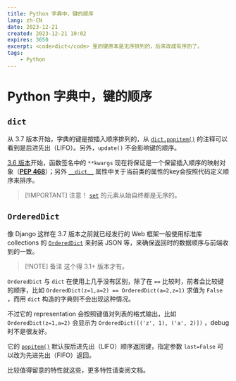 ```yaml
---
title: Python 字典中，键的顺序
lang: zh-CN
date: 2023-12-21
created: 2023-12-21 10:02
expires: 3650
excerpt: <code>dict</code> 里的键原本是无序排列的，后来改成有序的了。
tags:
    - Python
---
```


<script setup lang="ts">
import RevisionInfo from "@/components/RevisionInfo.vue";
</script>

# Python 字典中，键的顺序

<RevisionInfo />

## `dict`

从 3.7 版本开始，字典的键是按插入顺序排列的，从 [`dict.popitem()`](https://docs.python.org/zh-cn/3/library/stdtypes.html#dict.popitem) 的注释可以看到是后进先出（LIFO）。另外，`update()` 不会影响键的顺序。

[3.6 版本](https://docs.python.org/zh-cn/3/whatsnew/3.6.html#pep-520-preserving-class-attribute-definition-order)开始，函数签名中的 `**kwargs` 现在将保证是一个保留插入顺序的映射对象（[**PEP 468**](https://peps.python.org/pep-0468/)）；另外 [`__dict__`](https://docs.python.org/zh-cn/3/library/stdtypes.html#object.__dict__) 属性中关于当前类的属性的key会按照代码定义顺序来排序。

> [!IMPORTANT] 注意！
> [`set`](https://docs.python.org/zh-cn/3/library/stdtypes.html#set-types-set-frozenset) 的元素从始自终都是无序的。

## `OrderedDict`

像 Django 这样在 3.7 版本之前就已经发行的 Web 框架一般使用标准库 collections 的 [`OrderedDict`](https://docs.python.org/zh-cn/3/library/collections.html#ordereddict-objects) 来封装 JSON 等，来确保返回时的数据顺序与前端收到的一致。

> [!NOTE] 备注
> 这个得 3.1+ 版本才有。

`OrderedDict` 与 `dict` 在使用上几乎没有区别，除了在 `==` 比较时，前者会比较键的顺序，比如 `OrderedDict(z=1,a=2) == OrderedDict(a=2,z=1)` 求值为 `False` ，而用 `dict` 构造的字典则不会出现这种情况。

不过它的 representation 会按照键值对列表的格式输出，比如 `OrderedDict(z=1,a=2)` 会显示为 `OrderedDict([('z', 1), ('a', 2)])` ，debug时不是很友好。

它的 [`popitem()`](https://docs.python.org/zh-cn/3/library/collections.html#collections.OrderedDict.popitem) 默认按后进先出（LIFO）顺序返回键，指定参数 `last=False` 可以改为先进先出（FIFO）返回。

比较值得留意的特性就这些，更多特性请查阅文档。

